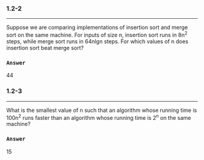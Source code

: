 ### 1.2-2
***
Suppose we are comparing implementations of insertion sort and merge sort on the same machine. For inputs of size n, insertion sort runs in 8n<sup>2</sup> steps, while merge sort runs in 64nlgn steps. For which values of n does insertion sort beat merge sort?

### `Answer`
44


### 1.2-3
***
What is the smallest value of n such that an algorithm whose running time is 100n<sup>2</sup> runs faster than an algorithm whose running time is 2<sup>n</sup> on the same machine?

### `Answer`
15


